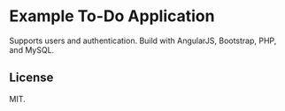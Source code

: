 # Example To-Do Application

Supports users and authentication.
Build with AngularJS, Bootstrap, PHP, and MySQL.

## License

MIT.
